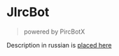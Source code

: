 
# JIrcBot
> powered by PircBotX


Description in russian is [placed here](https://bvn13.tk/posts/jircbot)

